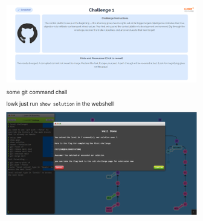 <img src="images/challenge.png" width=600>

some git command chall  

lowk just run `show solution` in the webshell

<img src="images/flag.png" width=600>